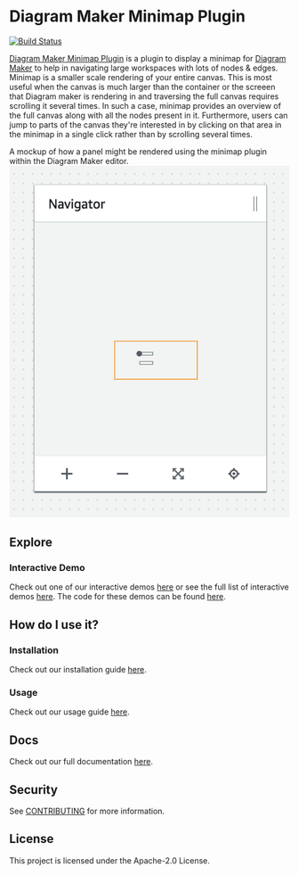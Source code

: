 # Diagram Maker Minimap Plugin
[![Build Status](https://travis-ci.com/awslabs/diagram-maker-plugin-minimap.svg?branch=master)](https://travis-ci.com/awslabs/diagram-maker-plugin-minimap)

[Diagram Maker Minimap Plugin](https://awslabs.github.io/diagram-maker-plugin-minimap) is a plugin to display a minimap for [Diagram Maker](https://github.com/awslabs/diagram-maker) to help in navigating large workspaces with lots of nodes & edges. Minimap is a smaller scale rendering of your entire canvas. This is most useful when the canvas is much larger than the container or the screeen that Diagram maker is rendering in and traversing the full canvas requires scrolling it several times. In such a case, minimap provides an overview of the full canvas along with all the nodes present in it. Furthermore, users can jump to parts of the canvas they're interested in by clicking on that area in the minimap in a single click rather than by scrolling several times.

A mockup of how a panel might be rendered using the minimap plugin within the Diagram Maker editor.
![Minimap Mockup](docs/assets/MinimapMockup.png)

## Explore

### Interactive Demo
Check out one of our interactive demos [here](https://awslabs.github.io/diagram-maker-plugin-minimap/examples/WideMinimap.html) or see the full list of interactive demos [here](https://awslabs.github.io/diagram-maker-plugin-minimap/explore/demos.html). The code for these demos can be found [here](https://github.com/awslabs/diagram-maker-plugin-minimap/tree/master/integ).

## How do I use it?

### Installation
Check out our installation guide [here](https://awslabs.github.io/diagram-maker-plugin-minimap/getting-started/install.html).

### Usage
Check out our usage guide [here](https://awslabs.github.io/diagram-maker-plugin-minimap/usage/integration.html).

## Docs
Check out our full documentation [here](https://awslabs.github.io/diagram-maker-plugin-minimap).

## Security

See [CONTRIBUTING](CONTRIBUTING.md#security-issue-notifications) for more information.

## License

This project is licensed under the Apache-2.0 License.

